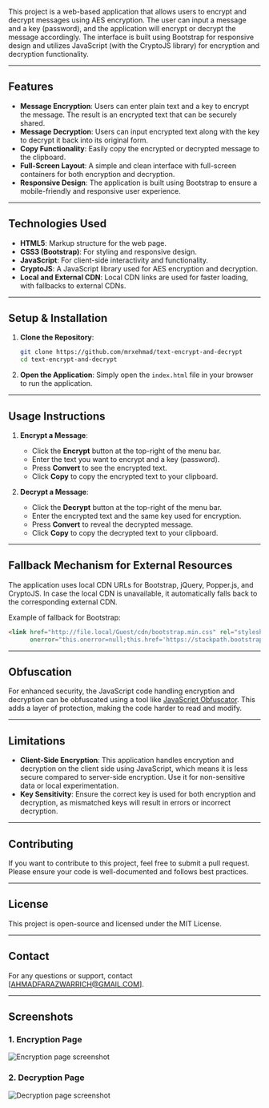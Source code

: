 This project is a web-based application that allows users to encrypt and decrypt messages using AES encryption. The user can input a message and a key (password), and the application will encrypt or decrypt the message accordingly. The interface is built using Bootstrap for responsive design and utilizes JavaScript (with the CryptoJS library) for encryption and decryption functionality.

---

## **Features**

- **Message Encryption**: Users can enter plain text and a key to encrypt the message. The result is an encrypted text that can be securely shared.
- **Message Decryption**: Users can input encrypted text along with the key to decrypt it back into its original form.
- **Copy Functionality**: Easily copy the encrypted or decrypted message to the clipboard.
- **Full-Screen Layout**: A simple and clean interface with full-screen containers for both encryption and decryption.
- **Responsive Design**: The application is built using Bootstrap to ensure a mobile-friendly and responsive user experience.

---

## **Technologies Used**

- **HTML5**: Markup structure for the web page.
- **CSS3 (Bootstrap)**: For styling and responsive design.
- **JavaScript**: For client-side interactivity and functionality.
- **CryptoJS**: A JavaScript library used for AES encryption and decryption.
- **Local and External CDN**: Local CDN links are used for faster loading, with fallbacks to external CDNs.

---

## **Setup & Installation**

1. **Clone the Repository**:
   ```bash
   git clone https://github.com/mrxehmad/text-encrypt-and-decrypt
   cd text-encrypt-and-decrypt
   ```

2. **Open the Application**:
   Simply open the `index.html` file in your browser to run the application.

---

## **Usage Instructions**

1. **Encrypt a Message**:
   - Click the **Encrypt** button at the top-right of the menu bar.
   - Enter the text you want to encrypt and a key (password).
   - Press **Convert** to see the encrypted text.
   - Click **Copy** to copy the encrypted text to your clipboard.

2. **Decrypt a Message**:
   - Click the **Decrypt** button at the top-right of the menu bar.
   - Enter the encrypted text and the same key used for encryption.
   - Press **Convert** to reveal the decrypted message.
   - Click **Copy** to copy the decrypted text to your clipboard.

---

## **Fallback Mechanism for External Resources**

The application uses local CDN URLs for Bootstrap, jQuery, Popper.js, and CryptoJS. In case the local CDN is unavailable, it automatically falls back to the corresponding external CDN.

Example of fallback for Bootstrap:
```html
<link href="http://file.local/Guest/cdn/bootstrap.min.css" rel="stylesheet" 
      onerror="this.onerror=null;this.href='https://stackpath.bootstrapcdn.com/bootstrap/4.5.2/css/bootstrap.min.css';">
```

---

## **Obfuscation**

For enhanced security, the JavaScript code handling encryption and decryption can be obfuscated using a tool like [JavaScript Obfuscator](https://javascriptobfuscator.com/). This adds a layer of protection, making the code harder to read and modify.

---

## **Limitations**

- **Client-Side Encryption**: This application handles encryption and decryption on the client side using JavaScript, which means it is less secure compared to server-side encryption. Use it for non-sensitive data or local experimentation.
- **Key Sensitivity**: Ensure the correct key is used for both encryption and decryption, as mismatched keys will result in errors or incorrect decryption.

---

## **Contributing**

If you want to contribute to this project, feel free to submit a pull request. Please ensure your code is well-documented and follows best practices.

---

## **License**

This project is open-source and licensed under the MIT License.

---

## **Contact**

For any questions or support, contact [AHMADFARAZWARRICH@GMAIL.COM].

---

## **Screenshots**

### 1. Encryption Page
![Encryption page screenshot](screenshots/encryption-page.png)

### 2. Decryption Page
![Decryption page screenshot](screenshots/decryption-page.png)
